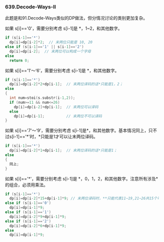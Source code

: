 ### 639.Decode-Ways-II

此题是和91.Decode-Ways类似的DP做法，但分情况讨论的类别更加复杂。

如果 s[i]=='0'，需要分别考虑 s[i-1]是 \*，1~2，和其他数字。
```cpp
if (s[i-1]=='*')
  dp[i]=dp[i-2]*2;  // 末两位只能是 10, 20
else if (s[i-1]=='1' || s[i-1]=='2')
  dp[i]=dp[i-2];  // 末两位可以构成一个字母
else
  return 0;
```
如果 s[i]=='1'～‘6’，需要分别考虑 s[i-1]是 \*，和其他数字。
```cpp
if (s[i-1]=='*')
  dp[i]=dp[i-2]*2+dp[i-1];  // 末两位译码的话*只能是1，2；
else
{
  int num=stoi(s.substr(i-1,2));
  if (num>=11 && num<=26)
    dp[i]=dp[i-2]+dp[i-1];  // 末两位可以译码
  else
    dp[i]=dp[i-1];          // 末两位不可以译码
}
```
如果 s[i]=='7'～‘9’，需要分别考虑 s[i-1]是\*，和其他数字。基本情况同上，只不过s[i-1]=='\*'时，\*只能是1才可以让末两位译码。
```cpp
if (s[i-1]=='*')
  dp[i]=dp[i-2]*1+dp[i-1];  // 末两位译码的话*只能是1；
else
{
  同上;
}
```
如果 s[i]=='\*'，需要分别考虑 s[i-1]是 \*，0，1，2，和其他数字。注意所有涉及\*的组合，必须用乘法。
```cpp
if (s[i-1]=='*')
  dp[i]=dp[i-2]*15+dp[i-1]*9; // 末两位译码时，**只能代表11~19,21~26共15个可能。
else if (s[i-1]=='0')
  dp[i]=dp[i-1]*9;
else if (s[i-1]=='1')
  dp[i]=dp[i-2]*9+dp[i-1]*9;
else if (s[i-1]=='2')
  dp[i]=dp[i-2]*6+dp[i-1]*9;
else
  dp[i]=dp[i-1]*9;  
```

